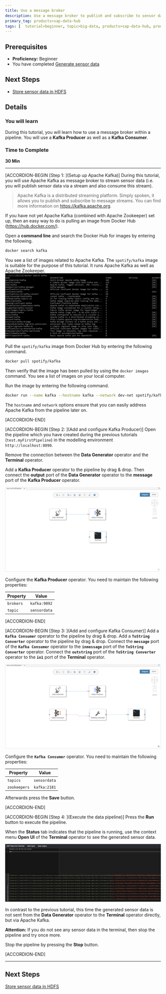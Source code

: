 ```yaml
---
title: Use a message broker
description: Use a message broker to publish and subscribe to sensor data
primary_tag: products>sap-data-hub
tags: [  tutorial>beginner, topic>big-data, products>sap-data-hub, products>sap-vora ]
---
```


## Prerequisites  
 - **Proficiency:** Beginner
 - You have completed [Generate sensor data](https://www.sap.com/developer/tutorials/datahub-pipelines-sensordata.html)

## Next Steps
 - [Store sensor data in HDFS](https://www.sap.com/developer/tutorials/datahub-pipelines-storeinhdfs.html)

## Details
### You will learn  
During this tutorial, you will learn how to use a message broker within a pipeline. You will use a **Kafka Producer** as well as a **Kafka Consumer**.

### Time to Complete
**30 Min**

---

[ACCORDION-BEGIN [Step 1: ](Setup up Apache Kafka)]
During this tutorial, you will use Apache Kafka as message broker to stream sensor data (i.e. you will publish sensor data via a stream and also consume this stream).

>Apache Kafka is a distributed streaming platform. Simply spoken, it allows you to publish and subscribe to message streams. You can find more information on https://kafka.apache.org.


If you have not yet Apache Kafka (combined with Apache Zookeeper) set up, then an easy way to do is pulling an image from Docker Hub (https://hub.docker.com/).

Open a **command line** and search the Docker Hub for images by entering the following.

```sh
docker search kafka
```

You see a list of images related to Apache Kafka. The `spotify/kafka` image is suitable for the purpose of this tutorial. It runs Apache Kafka as well as Apache Zookeeper.
![picture_01](./datahub-pipelines-broker_01.png)  

Pull the `spotify/kafka` image from Docker Hub by entering the following command.

```sh
docker pull spotify/kafka
```

Then verify that the image has been pulled by using the `docker images` command. You see a list of images on your local computer.

Run the image by entering the following command.

```sh
docker run --name kafka --hostname kafka --network dev-net spotify/kafka
```

The `hostname` and `network` options ensure that you can easily address Apache Kafka from the pipeline later on.

[ACCORDION-END]

[ACCORDION-BEGIN [Step 2: ](Add and configure Kafka Producer)]
Open the pipeline which you have created during the previous tutorials (`test.myFirstPipeline`) in the modelling environment `http://localhost:8090`.

Remove the connection between the **Data Generator** operator and the **Terminal** operator.

Add a **Kafka Producer** operator to the pipeline by drag & drop. Then connect the **output** port of the **Data Generator** operator to the **message** port of the **Kafka Producer** operator.

![picture_02](./datahub-pipelines-broker_02.png)  

Configure the **Kafka Producer** operator. You need to maintain the following properties:

| Property                       | Value                          |
| ------------------------------ | ------------------------------ |
| `brokers`                      | `kafka:9092`                   |
| `topic`                        | `sensordata`                   |

[ACCORDION-END]

[ACCORDION-BEGIN [Step 3: ](Add and configure Kafka Consumer)]
Add a **`Kafka Consumer`** operator to the pipeline by drag & drop.
Add a **`ToString Converter`** operator to the pipeline by drag & drop.
Connect the **`message`** port of the **`Kafka Consumer`** operator to the **`inmessage`** port of the **`ToString Converter`** operator.
Connect the **`outstring`** port of the **`ToString Converter`** operator to the **`in1`** port of the **Terminal** operator.

![picture_03](./datahub-pipelines-broker_03.png)  

Configure the **`Kafka Consumer`** operator. You need to maintain the following properties:

| Property                       | Value                          |
| ------------------------------ | ------------------------------ |
| `topics`                       | `sensordata`                   |
| `zookeepers`                   | `kafka:2181`                   |

Afterwards press the **Save** button.

[ACCORDION-END]

[ACCORDION-BEGIN [Step 4: ](Execute the data pipeline)]
Press the **Run** button to execute the pipeline.

When the **Status** tab indicates that the pipeline is running, use the context menu **Open UI** of the **Terminal** operator to see the generated sensor data.

![picture_04](./datahub-pipelines-broker_04.png)  

In contrast to the previous tutorial, this time the generated sensor data is not sent from the **Data Generator** operator to the **Terminal** operator directly, but via Apache Kafka.

**Attention:** If you do not see any sensor data in the terminal, then stop the pipeline and try once more.

Stop the pipeline by pressing the **Stop** button.

[ACCORDION-END]

---

## Next Steps
[Store sensor data in HDFS](https://www.sap.com/developer/tutorials/datahub-pipelines-storeinhdfs.html)
